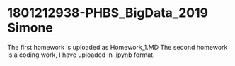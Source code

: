 # 1801212938-PHBS_BigData_2019 Simone

The first homework is uploaded as Homework_1.MD
The second homework is a coding work, I have uploaded in .ipynb format.
